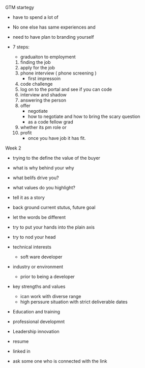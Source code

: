 GTM startegy

- have to spend a lot of 
- No one else has same experiences and 
- need to have plan to branding yourself
- 7 steps: 
    - graduaiton to employment
    
    1. finding the job
    2. apply for the job
    3. phone interview ( phone screening )
        - first impressoin
    4. code challenge
    5. log on to the portal and see if you can code
    6. interview and shadow
    7. answering the person
    8. offer
        - negotiate
        - how to negotiate and how to bring the scary question
        - as a code fellow grad
    9. whether its pm role or 
    10. profit
        - once you have job it has fit.
    
Week 2
- trying to the define the value of the buyer    
- what is why behind your why
- what belifs drive you?
- what values do you highlight?
- tell it as a story
 - back ground current stutus, future goal

 - let the words be different 
 - try to put your hands into the plain axis
 - try to nod your head  


- technical interests
    - soft ware developer
- industry or environment
    - prior to being a developer

- key strengths and values
    - ican work with diverse range
    - high perssure situation with strict deliverable dates


- Education and training 
- professional developmnt
- Leadership innovation
- resume
- linked in

- ask some one who is connected with the link
